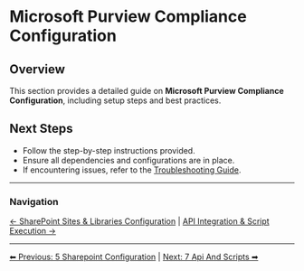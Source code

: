 <!-- description: Documentation about Microsoft Purview Compliance Configuration for Your Organization. -->
# Microsoft Purview Compliance Configuration

## Overview
This section provides a detailed guide on **Microsoft Purview Compliance Configuration**, including setup steps and best practices.

## Next Steps
- Follow the step-by-step instructions provided.
- Ensure all dependencies and configurations are in place.
- If encountering issues, refer to the [Troubleshooting Guide](10-troubleshooting.md).

---

### Navigation
[← SharePoint Sites & Libraries Configuration](5-sharepoint-configuration.md) | [API Integration & Script Execution →](7-api-and-scripts.md)

---

[⬅ Previous: 5 Sharepoint Configuration](5-sharepoint-configuration.md) | [Next: 7 Api And Scripts ➡](7-api-and-scripts.md)